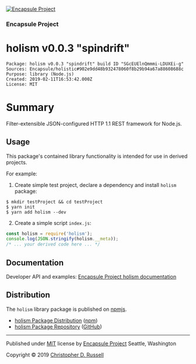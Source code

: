 [![Encapsule Project](https://encapsule.io/images/blue-burst-encapsule.io-icon-72x72.png "Encapsule Project")](https://encapsule.io)

### Encapsule Project

# holism v0.0.3 "spindrift"

```
Package: holism v0.0.3 "spindrift" build ID "SGcEUElnQmmmi-LDUXEi-g"
Sources: Encapsule/holistic#902e9dd48b932478060f8b29b94a67a88608688c
Purpose: library (Node.js)
Created: 2019-02-11T16:53:42.000Z
License: MIT
```

# Summary

Filter-extensible JSON-configured HTTP 1.1 REST framework for Node.js.

## Usage

This package's contained library functionality is intended for use in derived projects.

For example:

1. Create simple test project, declare a dependency and install `holism` package:

```
$ mkdir testProject && cd testProject
$ yarn init
$ yarn add holism --dev
```

2. Create a simple script `index.js`:

```JavaScript
const holism = require('holism');
console.log(JSON.stringify(holism.__meta));
/* ... your derived code here ... */
```

## Documentation

Developer API and examples: [Encapsule Project holism documentation](https://encapsule.io/docs/holism)

## Distribution

The `holism` library package is published on [npmjs](https://npmjs.com).

- [holism Package Distribution](https://npmjs.com/package/holism/v/0.0.3) ([npm](https://www.npmjs.com/~chrisrus))
- [holism Package Repository](https://github.com/Encapsule/holism) ([GitHub](https://github.com/Encapsule))

<hr>

Published under [MIT](LICENSE) license by [Encapsule Project](https://encapsule.io) Seattle, Washington

Copyright &copy; 2019 [Christopher D. Russell](http://chrisrussell.net)